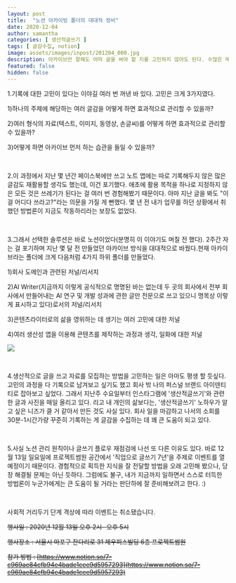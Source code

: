 ```yaml
---
layout: post
title:  "노션 아카이빙 폴더의 대대적 정비"
date: 2020-12-04
author: samantha
categories: [ 생산적글쓰기 ]
tags: [ 글감수집, notion]
image: assets/images/inpost/201204_000.jpg
description: 아카이브만 잘해도 어떠 글을 써야 할 지를 고민하지 않아도 된다. 수많은 메모 앱(애플 메모, 구글 킵, 에버노트, 워크플로위)을 거쳐, 노션으로 저널링/아카이빙하기로 결심했다.
featured: false
hidden: false
---
```




1.기록에 대한 고민이 있다는 이야길 여러 번 꺼낸 바 있다. 고민은 크게 3가지였다.

1)하나의 주제에 해당하는 여러 글감을 어떻게 하면 효과적으로 관리할 수 있을까?

2)여러 형식의 자료(텍스트, 이미지, 동영상, 손글씨)를 어떻게 하면 효과적으로 관리할 수 있을까?

3)어떻게 하면 아카이브 먼저 하는 습관을 들일 수 있을까?

<br/>

2.이 과정에서 지난 몇 년간 페이스북에만 쓰고 노트 앱에는 따로 기록해두지 않은 많은 글감도 재활용할 생각도 했는데, 이건 포기했다. 애초에 활용 목적을 하나로 지정하지 않은 모든 것은 쓰레기가 된다는 걸 여러 번 경험해봤기 때문이다. 아마 지난 글을 봐도 "이걸 어디다 쓰라고?"라는 의문을 가질 게 뻔했다. 몇 년 전 내가 업무를 하던 상황에서 취했던 방법론이 지금도 작동하리라는 보장도 없었다.


<br/>

3.그래서 선택한 솔루션은 바로 노션이었다(분명히 이 이야기도 며칠 전 했다). 2주간 자는 걸 포기하며 지난 몇 달 전 만들었던 아카이브 방식을 대대적으로 바꿨다.현재 아카이브라는 폴더에 크게 다음처럼 4가지 하위 폴더를 만들었다.

1)회사 도메인과 관련된 저널/리서치

2)AI Writer(지금까지 이렇게 공식적으로 명명된 바는 없는데 두 곳의 회사에서 전부 회사에서 만들어내는 AI 연구 및 개발 성과에 관한 글만 전문으로 쓰고 있으니 명목상 이렇게 표시하고 있다)로서의 저널/리서치

3)콘텐츠라이터로의 삶을 영위하는 데 생기는 여러 고민에 대한 저널

4)여러 생산성 앱을 이용해 콘텐츠를 제작하는 과정과 생각, 일화에 대한 저널

![](https://github.com/samantha-writer/samantha-writer.github.io/blob/master/assets/images/inpost/201204_000.jpg?raw=true)

<br/>

4.생산적으로 글을 쓰고 자료를 모집하는 방법을 고민하는 일은 아마도 평생 할 듯싶다. 고민의 과정을 다 기록으로 남겨보고 싶기도 했고 회사 밖 나의 퍼스널 브랜드 아이덴티티로 잡아보고 싶었다. 그래서 지난주 수요일부터 인스타그램에 '생산적글쓰기'와 관련한 글과 사진을 매일 올리고 있다. 리고 내 개인의 삶보다는, '생산적글쓰기' 노하우가 알고 싶은 니즈가 클 거 같아서 만든 것도 사실 있다. 회사 일을 마감하고 나서의 소회를 30분-1시간가량 꾸준히 기록하는 게 글감을 수집하는 데 꽤 큰 도움이 되고 있다.

<br/>

5.사실 노션 관리 원칙이나 글쓰기 플로우 재점검에 나선 또 다른 이유도 있다. 바로 12월 13일 일요일에 프로젝트썸원 공간에서 '직업으로 글쓰기 7년'을 주제로 이벤트를 열 예정이기 때문이다. 경험적으로 획득한 지식을 잘 전달할 방법을 오래 고민해 봤으나, 당장 해결될 문제는 아닌 듯하다. 그럼에도 불구, 내가 지금까지 일하면서 스스로 터득한 방법론이 누군가에게는 큰 도움이 될 거라는 판단하에 잘 준비해보려고 한다. :)

<br/>

사회적 거리두기 단계 격상에 따라 이벤트는 취소됐습니다.

~~행사일 : 2020년 12월 13일 오후 2시- 오후 5시~~

~~행사장소 : 서울시 마포구 잔다리로 31 제우피스빌딩 6층 프로젝트썸원~~

~~참가 방법 : [https://www.notion.so/7-c969ae84cfb94e4bade1cee9d5957293](https://www.notion.so/7-c969ae84cfb94e4bade1cee9d5957293)~~
